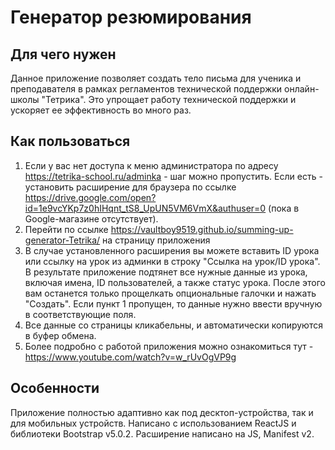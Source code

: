 # Генератор резюмирования

## Для чего нужен
Данное приложение позволяет создать тело письма для ученика и преподавателя в рамках регламентов технической поддержки онлайн-школы "Тетрика". Это упрощает работу технической поддержки и ускоряет ее эффективность во много раз.

## Как пользоваться

1. Если у вас нет доступа к меню администратора по адресу https://tetrika-school.ru/adminka - шаг можно пропустить. Если есть - установить расширение для браузера по ссылке https://drive.google.com/open?id=1e9vcYKp7z0hIHqnt_tS8_UpUN5VM6VmX&authuser=0 (пока в Google-магазине отсутствует). 
2. Перейти по ссылке https://vaultboy9519.github.io/summing-up-generator-Tetrika/ на страницу приложения
3. В случае установленного расширения вы можете вставить ID урока или ссылку на урок из админки в строку "Ссылка на урок/ID урока". В результате приложение подтянет все нужные данные из урока, включая имена, ID пользователей, а также статус урока. После этого вам останется только прощелкать опциональные галочки и нажать "Создать". Если пункт 1 пропущен, то данные нужно ввести вручную в соответствующие поля.
4. Все данные со страницы кликабельны, и автоматически копируются в буфер обмена.
5. Более подробно с работой приложения можно ознакомиться тут - https://www.youtube.com/watch?v=w_rUvOgVP9g

## Особенности
Приложение полностью адаптивно как под десктоп-устройства, так и для мобильных устройств. Написано с использованием ReactJS и библиотеки Bootstrap v5.0.2. Расширение написано на JS, Manifest v2.
